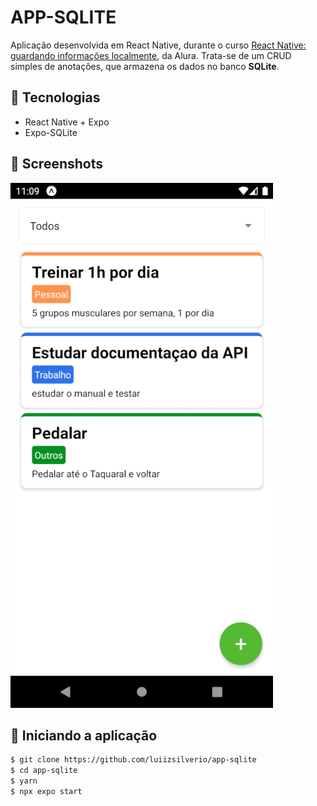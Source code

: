 # APP-SQLITE

Aplicação desenvolvida em React Native, durante o curso [React Native: guardando informações localmente](https://cursos.alura.com.br/course/react-native-informacoes-localmente), da Alura.
Trata-se de um CRUD simples de anotações, que armazena os dados no banco __SQLite__.
<br/>

## 🚀 Tecnologias

- React Native + Expo
- Expo-SQLite


## :camera_flash: Screenshots
![](https://github.com/luiizsilverio/app-sqlite/blob/desafio/src/assets/app-local.gif)


## :car: Iniciando a aplicação
```bash
$ git clone https://github.com/luiizsilverio/app-sqlite
$ cd app-sqlite
$ yarn
$ npx expo start
```

